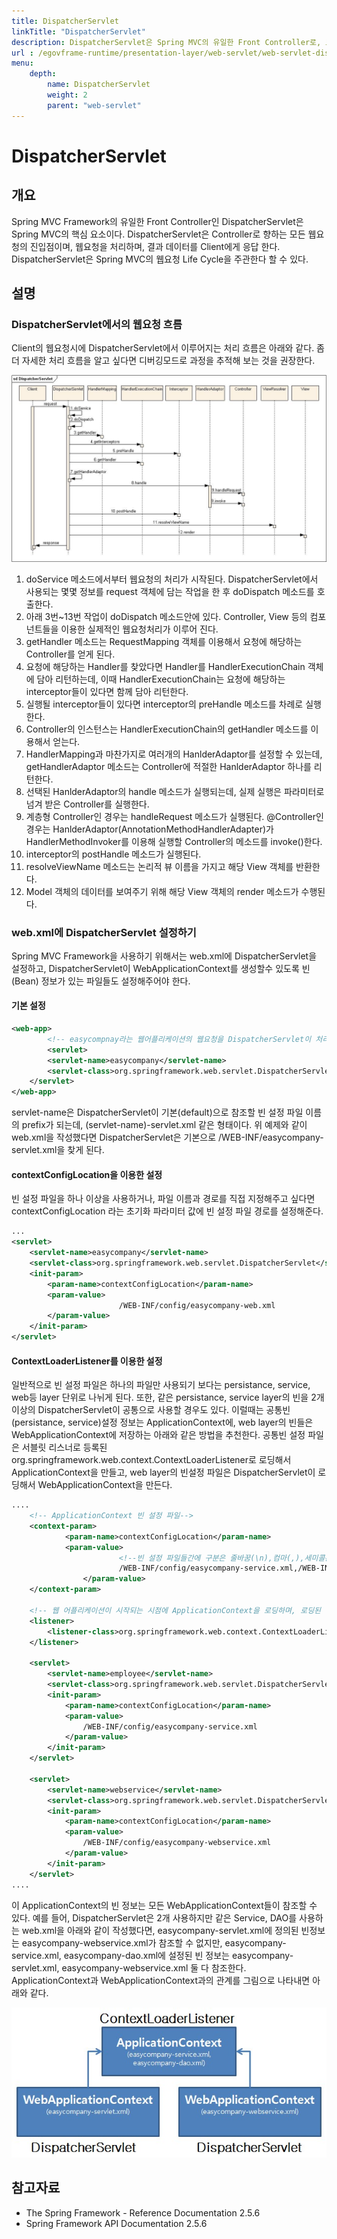 ```yaml
---
title: DispatcherServlet
linkTitle: "DispatcherServlet"
description: DispatcherServlet은 Spring MVC의 유일한 Front Controller로, 모든 웹 요청을 처리하고 결과 데이터를 클라이언트에 응답하는 핵심 요소이다. 웹 요청의 전체 라이프사이클을 주관하며 Controller로의 진입점 역할을 한다.
url : /egovframe-runtime/presentation-layer/web-servlet/web-servlet-dispatcherservlet/
menu:
    depth:
        name: DispatcherServlet
        weight: 2
        parent: "web-servlet"
---
```

# DispatcherServlet

## 개요

Spring MVC Framework의 유일한 Front Controller인 DispatcherServlet은 Spring MVC의 핵심 요소이다.
DispatcherServlet은 Controller로 향하는 모든 웹요청의 진입점이며, 웹요청을 처리하며, 결과 데이터를 Client에게 응답 한다.
DispatcherServlet은 Spring MVC의 웹요청 Life Cycle을 주관한다 할 수 있다.

## 설명

### DispatcherServlet에서의 웹요청 흐름

Client의 웹요청시에 DispatcherServlet에서 이루어지는 처리 흐름은 아래와 같다.
좀더 자세한 처리 흐름을 알고 싶다면 디버깅모드로 과정을 추적해 보는 것을 권장한다.

![DispatcherServlet flow](./images/web-servlet-dispatcherservlet-flow.png)

1. doService 메소드에서부터 웹요청의 처리가 시작된다. DispatcherServlet에서 사용되는 몇몇 정보를 request 객체에 담는 작업을 한 후 doDispatch 메소드를 호출한다.
2. 아래 3번~13번 작업이 doDispatch 메소드안에 있다. Controller, View 등의 컴포넌트들을 이용한 실제적인 웹요청처리가 이루어 진다.
3. getHandler 메소드는 RequestMapping 객체를 이용해서 요청에 해당하는 Controller를 얻게 된다.
4. 요청에 해당하는 Handler를 찾았다면 Handler를 HandlerExecutionChain 객체에 담아 리턴하는데, 이때 HandlerExecutionChain는 요청에 해당하는 interceptor들이 있다면 함께 담아 리턴한다.
5. 실행될 interceptor들이 있다면 interceptor의 preHandle 메소드를 차례로 실행한다.
6. Controller의 인스턴스는 HandlerExecutionChain의 getHandler 메소드를 이용해서 얻는다.
7. HandlerMapping과 마찬가지로 여러개의 HanlderAdaptor를 설정할 수 있는데, getHandlerAdaptor 메소드는 Controller에 적절한 HanlderAdaptor 하나를 리턴한다.
8. 선택된 HanlderAdaptor의 handle 메소드가 실행되는데, 실제 실행은 파라미터로 넘겨 받은 Controller를 실행한다.
9. 계층형 Controller인 경우는 handleRequest 메소드가 실행된다. @Controller인 경우는 HanlderAdaptor(AnnotationMethodHandlerAdapter)가 HandlerMethodInvoker를 이용해 실행할 Controller의 메소드를 invoke()한다.
10. interceptor의 postHandle 메소드가 실행된다.
11. resolveViewName 메소드는 논리적 뷰 이름을 가지고 해당 View 객체를 반환한다.
12. Model 객체의 데이터를 보여주기 위해 해당 View 객체의 render 메소드가 수행된다.

### web.xml에 DispatcherServlet 설정하기

Spring MVC Framework을 사용하기 위해서는 web.xml에 DispatcherServlet을 설정하고, DispatcherServlet이 WebApplicationContext를 생성할수 있도록 빈(Bean) 정보가 있는 파일들도 설정해주어야 한다.

#### 기본 설정

```xml
<web-app>
        <!-- easycompnay라는 웹어플리케이션의 웹요청을 DispatcherServlet이 처리한다.-->
        <servlet>
		<servlet-name>easycompany</servlet-name>
		<servlet-class>org.springframework.web.servlet.DispatcherServlet</servlet-class>
	</servlet>
</web-app>
```

servlet-name은 DispatcherServlet이 기본(default)으로 참조할 빈 설정 파일 이름의 prefix가 되는데, (servlet-name)-servlet.xml 같은 형태이다.
위 예제와 같이 web.xml을 작성했다면 DispatcherServlet은 기본으로 /WEB-INF/easycompany-servlet.xml을 찾게 된다.

#### contextConfigLocation을 이용한 설정

빈 설정 파일을 하나 이상을 사용하거나, 파일 이름과 경로를 직접 지정해주고 싶다면 contextConfigLocation 라는 초기화 파라미터 값에 빈 설정 파일 경로를 설정해준다.

```xml
...
<servlet>
    <servlet-name>easycompany</servlet-name>
    <servlet-class>org.springframework.web.servlet.DispatcherServlet</servlet-class>
    <init-param>
        <param-name>contextConfigLocation</param-name>
        <param-value>
                        /WEB-INF/config/easycompany-web.xml
        </param-value>
    </init-param>
</servlet>
```

#### ContextLoaderListener를 이용한 설정

일반적으로 빈 설정 파일은 하나의 파일만 사용되기 보다는 persistance, service, web등 layer 단위로 나뉘게 된다.
또한, 같은 persistance, service layer의 빈을 2개 이상의 DispatcherServlet이 공통으로 사용할 경우도 있다.
이럴때는 공통빈(persistance, service)설정 정보는 ApplicationContext에, web layer의 빈들은 WebApplicationContext에 저장하는 아래와 같은 방법을 추천한다.
공통빈 설정 파일은 서블릿 리스너로 등록된 org.springframework.web.context.ContextLoaderListener로 로딩해서 ApplicationContext을 만들고,
web layer의 빈설정 파일은 DispatcherServlet이 로딩해서 WebApplicationContext을 만든다.

```xml
....
    <!-- ApplicationContext 빈 설정 파일-->
    <context-param>
            <param-name>contextConfigLocation</param-name>
            <param-value>
                        <!--빈 설정 파일들간에 구분은 줄바꿈(\n),컴마(,),세미콜론(;)등으로 한다.-->
                        /WEB-INF/config/easycompany-service.xml,/WEB-INF/config/easycompany-dao.xml 
                </param-value>
	</context-param>
	
    <!-- 웹 어플리케이션이 시작되는 시점에 ApplicationContext을 로딩하며, 로딩된 빈정보는 모든 WebApplicationContext들이 참조할 수 있다.-->
    <listener>
		<listener-class>org.springframework.web.context.ContextLoaderListener</listener-class>
	</listener>

	<servlet>
		<servlet-name>employee</servlet-name>
		<servlet-class>org.springframework.web.servlet.DispatcherServlet</servlet-class>
		<init-param>
			<param-name>contextConfigLocation</param-name>
			<param-value>
				/WEB-INF/config/easycompany-service.xml
			</param-value>
		</init-param>
	</servlet>
        
    <servlet>
		<servlet-name>webservice</servlet-name>
		<servlet-class>org.springframework.web.servlet.DispatcherServlet</servlet-class>
		<init-param>
			<param-name>contextConfigLocation</param-name>
			<param-value>
				/WEB-INF/config/easycompany-webservice.xml
			</param-value>
		</init-param>
	</servlet>
....
```

이 ApplicationContext의 빈 정보는 모든 WebApplicationContext들이 참조할 수 있다.
예를 들어, DispatcherServlet은 2개 사용하지만 같은 Service, DAO를 사용하는 web.xml을 아래와 같이 작성했다면,
easycompany-servlet.xml에 정의된 빈정보는 easycompany-webservice.xml가 참조할 수 없지만,
easycompany-service.xml, easycompany-dao.xml에 설정된 빈 정보는 easycompany-servlet.xml, easycompany-webservice.xml 둘 다 참조한다.
ApplicationContext과 WebApplicationContext과의 관계를 그림으로 나타내면 아래와 같다.

![web-servlet-dispatcherservlet-relation](./images/web-servlet-dispatcherservlet-relation.png)

## 참고자료

- The Spring Framework - Reference Documentation 2.5.6
- Spring Framework API Documentation 2.5.6